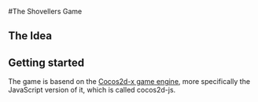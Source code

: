 #The Shovellers Game

## The Idea

## Getting started

The game is basend on the [Cocos2d-x game engine](http://www.cocos2d-x.org/), more specifically the JavaScript
version of it, which is called cocos2d-js. 
